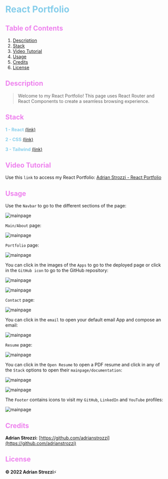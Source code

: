# <span style="color:skyblue">**React Portfolio**</span>

## <span style="color:violet">Table of Contents</span>

1. [Description](#Description)
2. [Stack](#Stack)
3. [Video Tutorial](#Video-Tutorial)
4. [Usage](#Usage)
5. [Credits](#Credits)
6. [License](#License)

## <span style="color:violet">Description</span>

> Welcome to my React Portfolio! This page uses React Router and React Components to create a seamless browsing experience.

## <span style="color:violet">Stack</span>

<span style="color:skyblue">**1 - React**</span> [(link)](https://reactjs.org/)

<span style="color:skyblue">**2 - CSS**</span> [(link)](https://developer.mozilla.org/en-US/docs/Web/CSS)

<span style="color:skyblue">**3 - Tailwind**</span> [(link)](https://tailwindcss.com/)

## <span style="color:violet">Video Tutorial</span>

Use this `link` to access my React Portfolio: [Adrian Strozzi - React Portfolio](https://adrianstrozzi.github.io/Tec20ReactPortfolio)

## <span style="color:violet">Usage</span>

Use the `Navbar` to go to the different sections of the page:

![mainpage](./src/assets/readme-images/navbar.png)

`Main/About` page:

![mainpage](./src/assets/readme-images/about.png)

`Portfolio` page:

![mainpage](./src/assets/readme-images/portfolio.png)

You can click in the images of the `Apps` to go to the deployed page or click in the `GitHub icon` to go to the GitHub repository:

![mainpage](./src/assets/readme-images/app.png)

![mainpage](./src/assets/readme-images/github-repo.png)

`Contact` page:

![mainpage](./src/assets/readme-images/contact.png)

You can click in the `email` to open your default email App and compose an email:

![mainpage](./src/assets/readme-images/email.png)

`Resume` page:

![mainpage](./src/assets/readme-images/resume.png)

You can click in the `Open Resume` to open a PDF resume and click in any of the `Stack` options to open their `mainpage/documentation`:

![mainpage](./src/assets/readme-images/open-resume.png)

![mainpage](./src/assets/readme-images/stack.png)

The `Footer` contains icons to visit my `GitHub`, `LinkedIn` and `YouTube` profiles:

![mainpage](./src/assets/readme-images/footer.png)

## <span style="color:violet">Credits</span>

**Adrian Strozzi:** [https://github.com/adrianstrozzi](https://github.com/adrianstrozzi)

## <span style="color:violet">License</span>

**© 2022 Adrian Strozzi**:zap:
